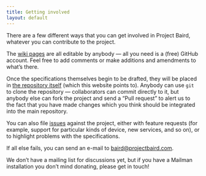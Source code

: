 ```yaml
---
title: Getting involved
layout: default
---
```


There are a few different ways that you can get involved in Project Baird,
whatever you can contribute to the project.

The [wiki pages](http://wiki.github.com/nexgenta/Baird/) are all editable by anybody —
all you need is a (free) GitHub account. Feel free to add comments or make
additions and amendments to what’s there.

Once the specifications themselves begin to be drafted, they will be placed in
[the repository itself](http://github.com/nexgenta/Baird/) (which this website points to). Anybody can use <code>git</code>
to clone the repository — collaborators can commit directly to it, but anybody
else can fork the project and send a “Pull request” to alert us to the fact
that you have made changes which you think should be integrated into the
main repository.

You can also file [issues](http://github.com/nexgenta/Baird/issues) against
the project, either with feature requests (for example, support for particular
kinds of device, new services, and so on), or to highlight problems with
the specifications.

If all else fails, you can send an e-mail to [baird@projectbaird.com](mailto:baird@projectbaird.com).

We don’t have a mailing list for discussions yet, but if you have a Mailman installation you
don’t mind donating, please get in touch!

